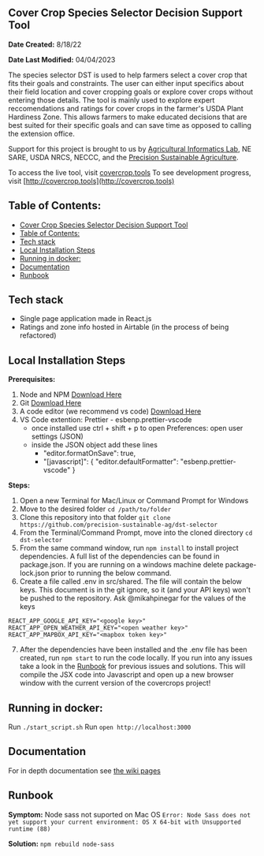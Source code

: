 ## Cover Crop Species Selector Decision Support Tool

**Date Created:** 8/18/22

**Date Last Modified:** 04/04/2023

The species selector DST is used to help farmers select a cover crop that fits their goals and constraints. The user can either input specifics about their field location and cover cropping goals or explore cover crops without entering those details. The tool is mainly used to explore expert reccomendations and ratings for cover crops in the farmer's USDA Plant Hardiness Zone. This allows farmers to make educated decisions that are best suited for their specific goals and can save time as opposed to calling the extension office.

Support for this project is brought to us by [Agricultural Informatics Lab](https://sudokita.com), NE SARE, USDA NRCS, NECCC, and the [Precision Sustainable Agriculture](http://precisionsustainableag.org).

To access the live tool, visit [covercrop.tools](http://covercrop.tools)
To see development progress, visit [http://covercrop.tools](http://covercrop.tools)

## Table of Contents:

- [Cover Crop Species Selector Decision Support Tool](#cover-crop-species-selector-decision-support-tool)
- [Table of Contents:](#table-of-contents)
- [Tech stack](#tech-stack)
- [Local Installation Steps](#local-installation-steps)
- [Running in docker:](#running-in-docker)
- [Documentation](#documentation)
- [Runbook](#runbook)

## Tech stack

- Single page application made in React.js
- Ratings and zone info hosted in Airtable (in the process of being refactored)

## Local Installation Steps

**Prerequisites:**

1. Node and NPM [Download Here](https://nodejs.org/en/download/)
2. Git [Download Here](https://git-scm.com/book/en/v2/Getting-Started-Installing-Git)
3. A code editor (we recommend vs code) [Download Here](https://code.visualstudio.com/docs/setup/setup-overview)
4. VS Code extention: Prettier - esbenp.prettier-vscode
   - once installed use ctrl + shift + p to open Preferences: open user settings (JSON)
   - inside the JSON object add these lines
     - "editor.formatOnSave": true,
     - "[javascript]": {
       "editor.defaultFormatter": "esbenp.prettier-vscode"
       }

**Steps:**

1. Open a new Terminal for Mac/Linux or Command Prompt for Windows
2. Move to the desired folder `cd /path/to/folder`
3. Clone this repository into that folder `git clone https://github.com/precision-sustainable-ag/dst-selector`
4. From the Terminal/Command Prompt, move into the cloned directory `cd dst-selector`
5. From the same command window, run `npm install` to install project dependencies. A full list of the dependencies can be found in package.json. If you are running on a windows machine delete package-lock.json prior to running the below command.
6. Create a file called .env in src/shared. The file will contain the below keys. This document is in the git ignore, so it (and your API keys) won't be pushed to the repository. Ask @mikahpinegar for the values of the keys

```
REACT_APP_GOOGLE_API_KEY="<google key>"
REACT_APP_OPEN_WEATHER_API_KEY="<open weather key>"
REACT_APP_MAPBOX_API_KEY="<mapbox token key>"
```

7. After the dependencies have been installed and the .env file has been created, run `npm start` to run the code locally. If you run into any issues take a look in the [Runbook](#runbook) for previous issues and solutions. This will compile the JSX code into Javascript and open up a new browser window with the current version of the covercrops project!

## Running in docker:

Run `./start_script.sh`
Run `open http://localhost:3000`

## Documentation

For in depth documentation see [the wiki pages](https://precision-sustainable-ag.atlassian.net/wiki/spaces/DST/pages/156500002/Species+Selector)

## Runbook

**Symptom:**
Node sass not suported on Mac OS `Error: Node Sass does not yet support your current environment: OS X 64-bit with Unsupported runtime (88)`

**Solution:**
`npm rebuild node-sass`

